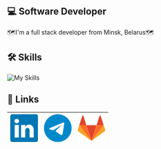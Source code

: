 
## 💻 Software Developer
🗺I'm a full stack developer from Minsk, Belarus🗺


## 🛠 Skills
![My Skills](https://skillicons.dev/icons?i=python,fastapi,postgres,mongo,docker,rabbitmq,ts,react,html,css,git)
## 🔗 Links
| [![LinkedIn](https://github.com/CLorant/readme-social-icons/raw/main/large/filled/linkedin.svg)](https://www.linkedin.com/in/alexander-marchenko-34188328a/details/skills/) | [![Telegram](https://github.com/CLorant/readme-social-icons/raw/main/large/filled/telegram.svg)](https://t.me/f0ggy_m1nd) | [![GitLab](https://github.com/CLorant/readme-social-icons/raw/main/large/filled/gitlab.svg)](https://gitlab.com/quantum32043) |
|:---:|:---:|:---:|



